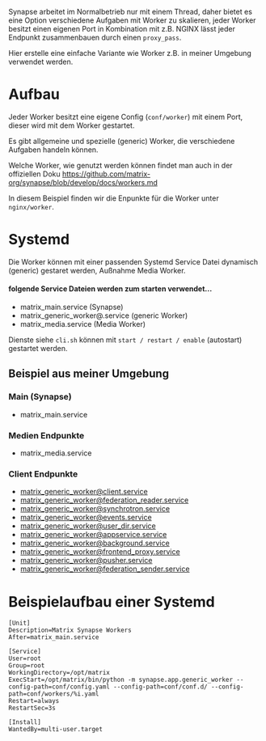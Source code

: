 Synapse arbeitet im Normalbetrieb nur mit einem Thread, daher bietet es eine Option verschiedene Aufgaben mit Worker zu skalieren, jeder Worker besitzt einen eigenen Port in 
Kombination mit z.B. NGINX lässt jeder Endpunkt zusammenbauen durch einen `proxy_pass`.

Hier erstelle eine einfache Variante wie Worker z.B. in meiner Umgebung verwendet werden.

# Aufbau 
Jeder Worker besitzt eine eigene Config (`conf/worker`) mit einem Port, dieser wird mit dem Worker gestartet.

Es gibt allgemeine und spezielle (generic) Worker, die verschiedene Aufgaben handeln können.

Welche Worker, wie genutzt werden können findet man auch in der offiziellen Doku https://github.com/matrix-org/synapse/blob/develop/docs/workers.md

In diesem Beispiel finden wir die Enpunkte für die Worker unter `nginx/worker`.

# Systemd
Die Worker können mit einer passenden Systemd Service Datei dynamisch (generic) gestaret werden, Außnahme Media Worker.

#### folgende Service Dateien werden zum starten verwendet...
- matrix_main.service (Synapse)
- matrix_generic_worker@.service (generic Worker)
- matrix_media.service (Media Worker)

Dienste siehe `cli.sh` können mit `start / restart / enable` (autostart) gestartet werden.

## Beispiel aus meiner Umgebung 
### Main (Synapse)
- matrix_main.service
### Medien Endpunkte
- matrix_media.service
### Client Endpunkte
- matrix_generic_worker@client.service
- matrix_generic_worker@federation_reader.service
- matrix_generic_worker@synchrotron.service
- matrix_generic_worker@events.service
- matrix_generic_worker@user_dir.service
- matrix_generic_worker@appservice.service
- matrix_generic_worker@background.service
- matrix_generic_worker@frontend_proxy.service
- matrix_generic_worker@pusher.service
- matrix_generic_worker@federation_sender.service

# Beispielaufbau einer Systemd
```
[Unit]
Description=Matrix Synapse Workers
After=matrix_main.service

[Service]
User=root
Group=root
WorkingDirectory=/opt/matrix
ExecStart=/opt/matrix/bin/python -m synapse.app.generic_worker --config-path=conf/config.yaml --config-path=conf/conf.d/ --config-path=conf/workers/%i.yaml
Restart=always
RestartSec=3s

[Install]
WantedBy=multi-user.target
```


